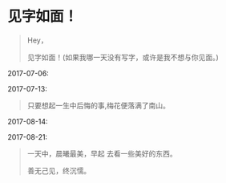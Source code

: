 # 见字如面！

> Hey，
>
> 见字如面！\(如果我哪一天没有写字，或许是我不想与你见面。\)

2017-07-06:

2017-07-13:

> 只要想起一生中后悔的事,梅花便落满了南山。

2017-08-14:

2017-08-21:

> 一天中，晨曦最美，早起  去看一些美好的东西。
>
> 善无己见，终沉懦。



